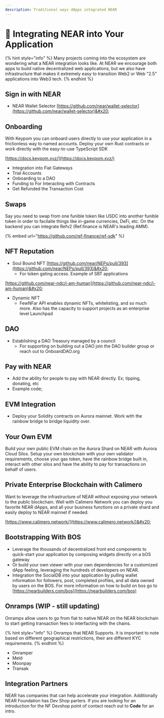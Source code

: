 ```yaml
---
description: Traditional ways dApps integrated NEAR
---
```


# 🤝 Integrating NEAR into Your Application

{% hint style="info" %}
Many projects coming into the ecosystem are wondering what a NEAR integration looks like. At NEAR we encourage both apps to build native decentralized web applications, but we also have infrastructure that makes it extremely easy to transition Web2 or Web "2.5" applications into Web3 tech.
{% endhint %}

## Sign in with NEAR

* NEAR Wallet Selector [https://github.com/near/wallet-selector](https://github.com/near/wallet-selector)&#x20;

## Onboarding

With Keypom you can onboard users directly to use your application in a frictionless way to named accounts. Deploy your own Rust contracts or work directly with the easy-to-use TypeScript SDK

[https://docs.keypom.xyz/](https://docs.keypom.xyz/)

* Integration into Fiat Gateways
* Trial Accounts
* Onboarding to a DAO
* Funding to For Interacting with Contracts
* Get Refunded the Transaction Cost&#x20;



## Swaps

Say you need to swap from one funible token like USDC into another funible token in order to facilaite things like in-game currencies, DeFi, etc. On the backend you can integrate Refv2 (Ref.finance is NEAR's leading AMM).

{% embed url="https://github.com/ref-finance/ref-sdk" %}

## NFT Reputation

* Soul Bound NFT [https://github.com/near/NEPs/pull/393](https://github.com/near/NEPs/pull/393)&#x20;
  * For token gating access. Example of SBT applications&#x20;

[https://github.com/near-ndc/i-am-human](https://github.com/near-ndc/i-am-human)&#x20;

* Dynamic NFT
  * FewNFar API enables dynamic NFTs, whitelisting, and so much more. Also has the capacity to support projects as an enterprise level Launchpad

## DAO

* Establishing a DAO Treasury  managed by a council&#x20;
  * For supporting on building out a DAO join the DAO builder group or reach out to OnboardDAO.org&#x20;

## Pay with NEAR

* Add the ability for people to pay with NEAR directly. Ex; tipping, donating, etc
* Example code;

## EVM Integration

* Deploy your Solidity contracts on Aurora mainnet. Work with the rainbow bridge to bridge liquidity over.&#x20;

## Your Own EVM

Build your own public EVM chain on the Aurora Shard on NEAR with Aurora Cloud Silos. Setup your own blockchain with your own validator requirements, choose your gas token, have the rainbow bridge built in, interact with other silos and have the ability to pay for transactions on behalf of users.



## Private Enterprise Blockchain with Calimero

Want to leverage the infrastructure of NEAR without exposing your network to the public blockchain. Well with Calimero Network you can deploy you favorite NEAR dApps, and all your business functions on a private shard and easily deploy to NEAR mainnet if needed.&#x20;

[https://www.calimero.network/](https://www.calimero.network/)&#x20;

## Bootstrapping With BOS

* Leverage the thousands of decentralized front end components to quick-start your application by composing widgets directly on a bOS gateway&#x20;
* Or build your own viewer with your own dependencies for a customized dApp feeling, leveraging the hundreds of developers on NEAR.&#x20;
* Integration the SocialDB into your application by pulling wallet information for followers, post, completed profiles, and all data owned by users on the BOS. For more information on how to build on bos go to [https://nearbuilders.com/bos](https://nearbuilders.com/bos)

##



## Onramps (WIP - still updating)

Onramps allow users to go from fiat to native NEAR on the NEAR blockchain to start getting transaction fees to interfacting with the chains.

{% hint style="info" %}
Onramps that NEAR Supports. It is important to note based on different geographical restrictions, their are different KYC requirements.&#x20;
{% endhint %}



* Onramper
* Meld
* Moonpay
* Transak





## Integration Partners

NEAR has companies that can help accelerate your integration. Additionally NEAR Foundation has Dev Shop parters. If you are looking for an introduction for the NF Devshop point of contact reach out to **Code** for an intro.
